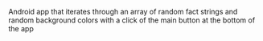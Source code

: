 Android app that iterates through an array of random fact strings and random background colors with a click of the main button at the bottom of the app
